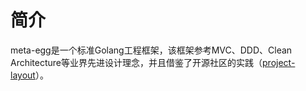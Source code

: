 # 简介

meta-egg是一个标准Golang工程框架，该框架参考MVC、DDD、Clean Architecture等业界先进设计理念，并且借鉴了开源社区的实践（[project-layout](https://github.com/golang-standards/project-layout)）。
